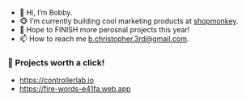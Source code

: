 - 👋 Hi, I’m Bobby.
- 🐵 I’m currently building cool marketing products at [shopmonkey](https://www.shopmonkey.io/).
- 🏁 Hope to FINISH more perosnal projects this year!
- 📫 How to reach me b.christopher.3rd@gmail.com.


### 👀 Projects worth a click!
- https://controllerlab.io
- https://fire-words-e41fa.web.app



<!---
potofpie/potofpie is a ✨ special ✨ repository because its `README.md` (this file) appears on your GitHub profile.
You can click the Preview link to take a look at your changes.
--->
